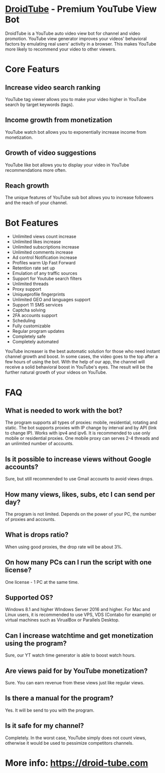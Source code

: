 # <a href="https://droid-tube.com">DroidTube</a> - Premium YouTube View Bot

DroidTube is a YouTube auto video view bot for channel and video promotion. YouTube view generator improves your videos' behavioral factors by emulating real users' activity in a browser. This makes YouTube more likely to recommend your video to other viewers.

# Core Featurs

## Increase video search ranking
YouTube tag viewer allows you to make your video higher in YouTube search by target keywords (tags).
## Income growth from monetization
YouTube watch bot allows you to exponentially increase income from monetization.
## Growth of video suggestions
YouTube like bot allows you to display your video in YouTube recommendations more often.
## Reach growth
The unique features of YouTube sub bot allows you to increase followers and the reach of your channel.

# Bot Features
 - Unlimited views count increase
 - Unlimited likes increase
 - Unlimited subscriptions increase
 - Unlimited comments increase
 - Ad control	Notification increase
 - Profiles warm Up	Fast Forward
 - Retention rate set up
 - Emulation of any traffic sources
 - Support for Youtube search filters
 - Unlimited threads
 - Proxy support
 - Uniqueprofile fingerprints
 - Unlimited GEO and languages support
 - Support 11 SMS services
 - Captcha solving
 - 2FA accounts support
 - Scheduling
 - Fully customizable
 - Regular program updates
 - Completely safe
 - Completely automated


YouTube increaser is the best automatic solution for those who need instant channel growth and boost. In some cases, the video goes to the top after a few hours of using the bot.
With the help of our app, the channel will receive a solid behavioral boost in YouTube's eyes. The result will be the further natural growth of your videos on YouTube.

# FAQ
## What is needed to work with the bot?
The program supports all types of proxies: mobile, residential, rotating and static.
The bot supports proxies with IP change by interval and by API (link to change IP).
Works with ipv4 and ipv6.
It is recommended to use only mobile or residential proxies.
One mobile proxy can serves 2-4 threads and an unlimited number of accounts.

## Is it possible to increase views without Google accounts?
Sure, but still recommended to use Gmail accounts to avoid views drops.

## How many views, likes, subs, etc I can send per day?
The program is not limited. Depends on the power of your PC, the number of proxies and accounts.

## What is drops ratio?
When using good proxies, the drop rate will be about 3%.

## On how many PCs can I run the script with one license?
One license - 1 PC at the same time.

## Supported OS?
Windows 8.1 and higher
WIndows Server 2016 and higher.
For Mac and Linux users, it is recommended to use VPS, VDS (Contabo for example) or virtual machines such as VirualBox or Parallels Desktop.

## Can I increase watchtime and get monetization using the program?
Sure, our YT watch time generator is able to boost watch hours.

## Are views paid for by YouTube monetization?
Sure. You can earn revenue from these views just like regular views.

## Is there a manual for the program?
Yes. It will be send to you with the program.

## Is it safe for my channel?
Completely. In the worst case, YouTube simply does not count views, otherwise it would be used to pessimize competitors channels.

# More info: <a href="https://droid-tube.com">https://droid-tube.com</a>
